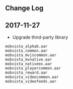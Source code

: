 Change Log
--

2017-11-27
---

* Upgrade third-party library

```
mobvista_alphab.aar
mobvista_common.aar
mobvista_mvjscommon.aar
mobvista_mvnative.aar
mobvista_nativeex.aar
mobvista_playercommon.aar
mobvista_reward.aar
mobvista_videocommon.aar
mobvista_videofeeds.aar

```